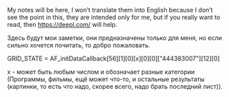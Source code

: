 My notes will be here, I won’t translate them into English because I don’t see the point in this, they are intended only for me, but if you really want to read, then https://deepl.com/ will help.

Здесь будут мои заметки, они предназначены только для меня, но если сильно хочется почитать, то добро пожаловать.


GRID_STATE = AF_initDataCallback[56][1][0][x][0][0]["444383007"][12][0]

x - может быть любым числом и обозначает разные категории (Программы, фильмы, ещё может что-то, и остальные результаты (картинки, то есть что надо, скорее всего, надо брать последний лист)).

